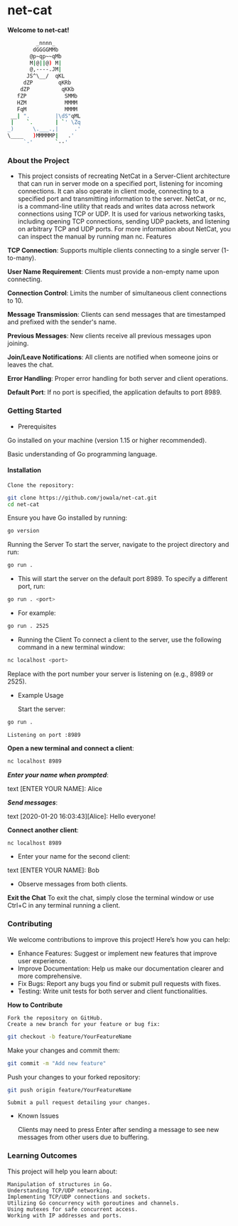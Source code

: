 # net-cat
**Welcome to net-cat!**

```bash
         _nnnn_
        dGGGGMMb
       @p~qp~~qMb
       M|@||@) M|
       @,----.JM|
      JS^\__/  qKL
     dZP        qKRb
    dZP          qKKb
   fZP            SMMb
   HZM            MMMM
   FqM            MMMM
 __| ".        |\dS"qML
 |    `.       | `' \Zq
_)      \.___.,|     .'
\____   )MMMMMP|   .'
     `-'       `--'

```





### About the Project

- This project consists of recreating NetCat in a Server-Client architecture that can run in server mode on a specified port, listening for incoming connections. It can also operate in client mode, connecting to a specified port and transmitting information to the server. NetCat, or nc, is a command-line utility that reads and writes data across network connections using TCP or UDP. It is used for various networking tasks, including opening TCP connections, sending UDP packets, and listening on arbitrary TCP and UDP ports. For more information about NetCat, you can inspect the manual by running man nc.
Features

**TCP Connection**: Supports multiple clients connecting to a single server (1-to-many).

**User Name Requirement**: Clients must provide a non-empty name upon connecting.

**Connection Control**: Limits the number of simultaneous client connections to 10.

**Message Transmission**: Clients can send messages that are timestamped and prefixed with the sender's name.

**Previous Messages**: New clients receive all previous messages upon joining.

**Join/Leave Notifications**: All clients are notified when someone joins or leaves the chat.

**Error Handling**: Proper error handling for both server and client operations.

**Default Port**: If no port is specified, the application defaults to port 8989.

### Getting Started
- Prerequisites

Go installed on your machine (version 1.15 or higher recommended).

Basic understanding of Go programming language.

#### Installation

    Clone the repository:

```bash
git clone https://github.com/jowala/net-cat.git
cd net-cat
```
Ensure you have Go installed by running:

```bash
go version
```
Running the Server
To start the server, navigate to the project directory and run:

```bash
go run .
```
- This will start the server on the default port 8989. To specify a different port, run:

```bash
go run . <port>
```
- For example:

```bash
go run . 2525
```
- Running the Client
To connect a client to the server, use the following command in a new terminal window:

```bash
nc localhost <port>
```
Replace <port> with the port number your server is listening on (e.g., 8989 or 2525).
- Example Usage

    Start the server:

```bash
go run .
```
    Listening on port :8989

**Open a new terminal and connect a client**:

```bash
nc localhost 8989
```
***Enter your name when prompted***:

text
[ENTER YOUR NAME]: Alice

***Send messages***:

text
[2020-01-20 16:03:43][Alice]: Hello everyone!

**Connect another client**:

```bash
nc localhost 8989
```
- Enter your name for the second client:

text
[ENTER YOUR NAME]: Bob

- Observe messages from both clients.

**Exit the Chat**
To exit the chat, simply close the terminal window or use Ctrl+C in any terminal running a client.

### Contributing
We welcome contributions to improve this project! Here’s how you can help:

- Enhance Features: Suggest or implement new features that improve user experience.
- Improve Documentation: Help us make our documentation clearer and more comprehensive.
- Fix Bugs: Report any bugs you find or submit pull requests with fixes.
- Testing: Write unit tests for both server and client functionalities.

**How to Contribute**

    Fork the repository on GitHub.
    Create a new branch for your feature or bug fix:

```bash
git checkout -b feature/YourFeatureName
```
Make your changes and commit them:

```bash
git commit -m "Add new feature"
```
Push your changes to your forked repository:

```bash
git push origin feature/YourFeatureName
```
    Submit a pull request detailing your changes.

- Known Issues

    Clients may need to press Enter after sending a message to see new messages from other users due to buffering.


### Learning Outcomes
This project will help you learn about:

    Manipulation of structures in Go.
    Understanding TCP/UDP networking.
    Implementing TCP/UDP connections and sockets.
    Utilizing Go concurrency with goroutines and channels.
    Using mutexes for safe concurrent access.
    Working with IP addresses and ports.
